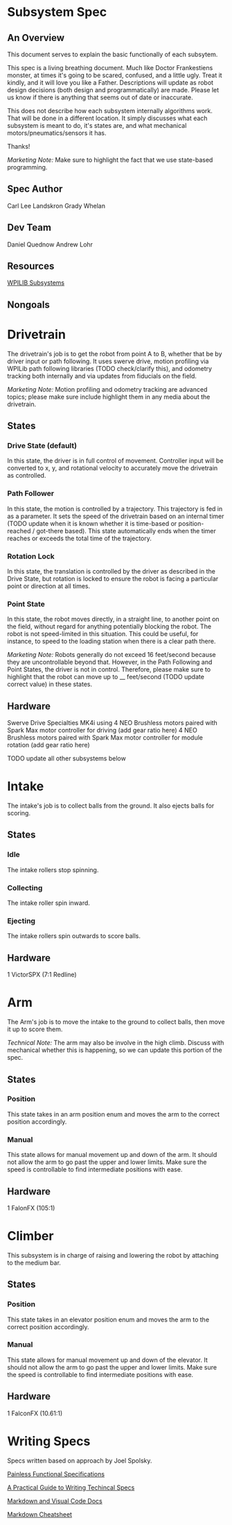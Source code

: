 # Subsystem Spec
## An Overview
This document serves to explain the basic functionally of each subsytem. 

This spec is a living breathing document. Much like Doctor Frankestiens monster, at times it's going to be scared, confused, and a little ugly. Treat it kindly, and it will love you like a Father. Descriptions will update as robot design decisions (both design and programmatically) are made. Please let us know if there is anything that seems out of date or inaccurate.

This does not describe how each subsystem internally algorithms work. That will be done in a different location. It simply discusses what each subsystem is meant to do, it's states are, and what mechanical motors/pneumatics/sensors it has.

Thanks!

*Marketing Note:* Make sure to highlight the fact that we use state-based programming. 

## Spec Author
Carl Lee Landskron
Grady Whelan

## Dev Team
Daniel Quednow
Andrew Lohr

## Resources
[WPILIB Subsystems](https://docs.wpilib.org/en/stable/docs/software/commandbased/subsystems.html)


## Nongoals



# Drivetrain
The drivetrain's job is to get the robot from point A to B, whether that be by driver input or path following. It uses swerve drive, motion profiling via WPILib path following libraries (TODO check/clarify this), and odometry tracking both internally and via updates from fiducials on the field.

*Marketing Note:* Motion profiling and odometry tracking are advanced topics; please make sure include highlight them in any media about the drivetrain.

## States
### Drive State (default)
In this state, the driver is in full control of movement. Controller input will be converted to x, y, and rotational velocity to accurately move the drivetrain as controlled.
### Path Follower
In this state, the motion is controlled by a trajectory. This trajectory is fed in as a parameter. It sets the speed of the drivetrain based on an internal timer (TODO update when it is known whether it is time-based or position-reached / got-there based). This state automatically ends when the timer reaches or exceeds the total time of the trajectory.
### Rotation Lock
In this state, the translation is controlled by the driver as described in the Drive State, but rotation is locked to ensure the robot is facing a particular point or direction at all times.
### Point State
In this state, the robot moves directly, in a straight line, to another point on the field, without regard for anything potentially blocking the robot. The robot is not speed-limited in this situation. This could be useful, for instance, to speed to the loading station when there is a clear path there.

*Marketing Note:* Robots generally do not exceed 16 feet/second because they are uncontrollable beyond that. However, in the Path Following and Point States, the driver is not in control. Therefore, please make sure to highlight that the robot can move up to __ feet/second (TODO update correct value) in these states.
## Hardware
Swerve Drive Specialties MK4i using
4 NEO Brushless motors paired with Spark Max motor controller for driving (add gear ratio here)
4 NEO Brushless motors paired with Spark Max motor controller for module rotation (add gear ratio here)

TODO update all other subsystems below

# Intake
The intake's job is to collect balls from the ground. It also ejects balls for scoring.

## States
### Idle
The intake rollers stop spinning.
### Collecting
The intake roller spin inward.
### Ejecting
The intake rollers spin outwards to score balls.

## Hardware
1 VictorSPX (7:1 Redline)

# Arm
The Arm's job is to move the intake to the ground to collect balls, then move it up to score them.

*Technical Note:* The arm may also be involve in the high climb. Discuss with mechanical whether this is happening, so we can update this portion of the spec.

## States
### Position
This state takes in an arm position enum and moves the arm to the correct position accordingly.
### Manual
This state allows for manual movement up and down of the arm. It should not allow the arm to go past the upper and lower limits. Make sure the speed is controllable to find intermediate positions with ease.

## Hardware
1 FalonFX (105:1)

# Climber
This subsystem is in charge of raising and lowering the robot by attaching to the medium bar.
## States
### Position
This state takes in an elevator position enum and moves the arm to the correct position accordingly.
### Manual
This state allows for manual movement up and down of the elevator. It should not allow the arm to go past the upper and lower limits. Make sure the speed is controllable to find intermediate positions with ease.
## Hardware
1 FalconFX (10.61:1)



# Writing Specs
Specs written based on approach by Joel Spolsky.

[Painless Functional Specifications](https://www.joelonsoftware.com/2000/10/02/painless-functional-specifications-part-1-why-bother/)

[A Practical Guide to Writing Techincal Specs](https://stackoverflow.blog/2020/04/06/a-practical-guide-to-writing-technical-specs/)

[Markdown and Visual Code Docs](https://code.visualstudio.com/docs/languages/markdown)

[Markdown Cheatsheet](https://github.com/adam-p/markdown-here/wiki/Markdown-Cheatsheet#links)
